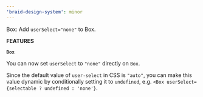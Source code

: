 ```yaml
---
'braid-design-system': minor
---
```


Box: Add `userSelect="none"` to Box.

**FEATURES**

**`Box`**

You can now set `userSelect` to `"none"` directly on `Box`.

Since the default value of `user-select` in CSS is `"auto"`, you can make this value dynamic by conditionally setting it to `undefined`, e.g. `<Box userSelect={selectable ? undefined : 'none'}`.
